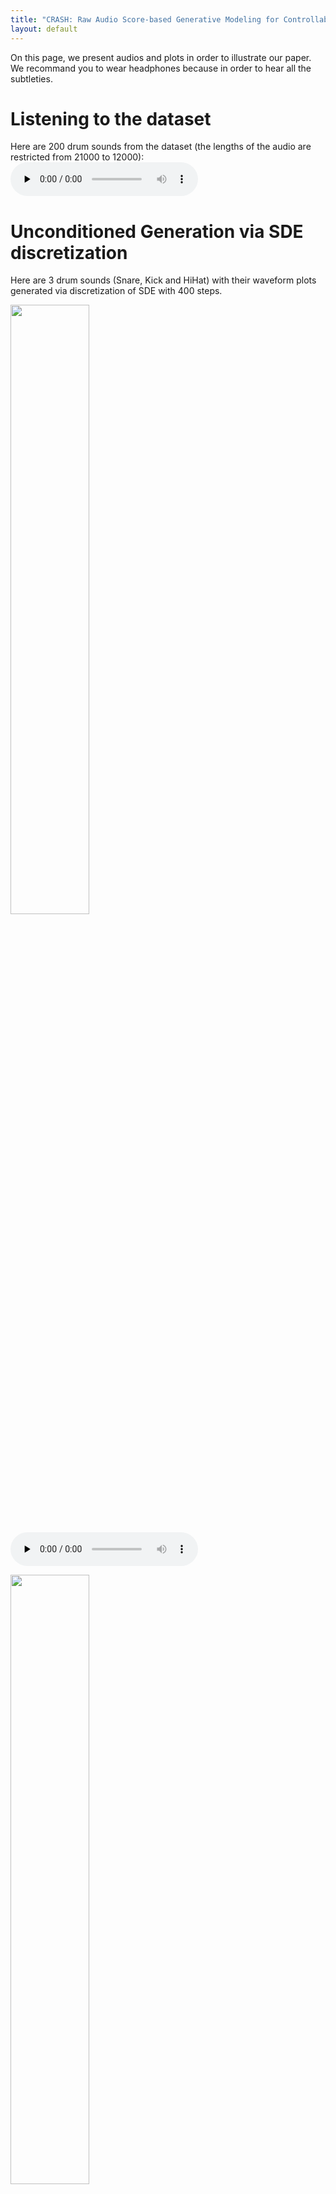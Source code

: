 ```yaml
---
title: "CRASH: Raw Audio Score-based Generative Modeling for Controllable High-resolution Drum Sound Synthesis"
layout: default
---
```


On this page, we present audios and plots in order to illustrate our paper. We recommand you to wear headphones because in order to hear all the subtleties.
# Listening to the dataset
Here are 200 drum sounds from the dataset (the lengths of the audio are restricted from 21000 to 12000):
<audio controls preload="none" src="{{ site.baseurl }}/assets/audio/200_drums_train_set.wav" type="audio/wav"> </audio>

# Unconditioned Generation via SDE discretization

Here are 3 drum sounds (Snare, Kick and HiHat) with their waveform plots generated via discretization of SDE with 400 steps.

<img src="{{ site.baseurl }}/assets/images/snare_1.png"
                    alt="" width="50%" height="50%"> 

<audio controls preload="none" src="{{ site.baseurl }}/assets/audio/snare_1.wav" type="audio/wav"> </audio>

<img src="{{ site.baseurl }}/assets/images/kick_2.png"
                    alt="" width="50%" height="50%"> 

<audio controls preload="none" src="{{ site.baseurl }}/assets/audio/kick_2.wav" type="audio/wav"> </audio>

<img src="{{ site.baseurl }}/assets/images/hat_1.png"
                    alt="" width="50%" height="50%"> 

<audio controls preload="none" src="{{ site.baseurl }}/assets/audio/hat_1.wav" type="audio/wav"> </audio>



Here are 200 drum sounds generated by via ODE (sub-VP-1_1 schedule): 

<audio controls preload="none" src="{{ site.baseurl }}/assets/audio/200_generated_drums.wav" type="audio/wav"> </audio>

We remark that the generated samples are less diverse than in the original dataset. This is not dramatic
because the most interesting applications are in the domain of interactive sound design.
# Interpolations in the latent space x(T) via ODE discretization

Here is a schema to explain the interpolation process:

<img src="{{ site.baseurl }}/assets/images/interpolation_schema.png"
                    alt="" width="50%" height="50%"> 

We provide the associated sounds:

The HiHat (x1): <audio controls preload="none" src="{{ site.baseurl }}/assets/audio/interpolations/interpolation_1_hat.wav" type="audio/wav"></audio>, The snare (x2): <audio controls preload="none" src="{{ site.baseurl }}/assets/audio/interpolations/interpolation_1_snare.wav" type="audio/wav"></audio>

The associated noises (be careful if you are wearing headphones, it might be loud!): <audio controls preload="none" src="{{ site.baseurl }}/assets/audio/interpolations/interpolation_1_noise_hat.wav" type="audio/wav"></audio>, <audio controls preload="none" src="{{ site.baseurl }}/assets/audio/interpolations/interpolation_1_noise_snare.wav" type="audio/wav"></audio>

The interpolations (the first and the last one are the reconstruction of the 2 original sounds): <audio controls preload="none" src="{{ site.baseurl }}/assets/audio/interpolations/interpolation_1_0.wav" type="audio/wav"></audio><audio controls preload="none" src="{{ site.baseurl }}/assets/audio/interpolations/interpolation_1_1.wav" type="audio/wav"></audio><audio controls preload="none" src="{{ site.baseurl }}/assets/audio/interpolations/interpolation_1_2.wav" type="audio/wav"></audio><audio controls preload="none" src="{{ site.baseurl }}/assets/audio/interpolations/interpolation_1_3.wav" type="audio/wav"></audio><audio controls preload="none" src="{{ site.baseurl }}/assets/audio/interpolations/interpolation_1_4.wav" type="audio/wav"></audio><audio controls preload="none" src="{{ site.baseurl }}/assets/audio/interpolations/interpolation_1_5.wav" type="audio/wav"></audio><audio controls preload="none" src="{{ site.baseurl }}/assets/audio/interpolations/interpolation_1_6.wav" type="audio/wav"></audio><audio controls preload="none" src="{{ site.baseurl }}/assets/audio/interpolations/interpolation_1_7.wav" type="audio/wav"></audio><audio controls preload="none" src="{{ site.baseurl }}/assets/audio/interpolations/interpolation_1_8.wav" type="audio/wav"></audio><audio controls preload="none" src="{{ site.baseurl }}/assets/audio/interpolations/interpolation_1_9.wav" type="audio/wav"></audio><audio controls preload="none" src="{{ site.baseurl }}/assets/audio/interpolations/interpolation_1_10.wav" type="audio/wav"></audio>

Click here if you want to hear the 11 sounds in a row: <audio controls preload="none" src="{{ site.baseurl }}/assets/audio/interpolations/interpolation_1.wav" type="audio/wav"></audio>
## Second Interpolation
This is an interpolation between two kicks, you can see that the interpolation attenuates at different levels the "saturated vibration" of the second kick. Once again, we let you appreciate the quality of the reconstruction of the first and last sound.

Kick 1: <audio controls preload="none" src="{{ site.baseurl }}/assets/audio/interpolations/interpolation_2_kick_1.wav" type="audio/wav"></audio>, Kick 2: <audio controls preload="none" src="{{ site.baseurl }}/assets/audio/interpolations/interpolation_2_kick_2.wav" type="audio/wav"></audio>

Interpolations: <audio controls preload="none" src="{{ site.baseurl }}/assets/audio/interpolations/interpolation_2_0.wav" type="audio/wav"></audio><audio controls preload="none" src="{{ site.baseurl }}/assets/audio/interpolations/interpolation_2_1.wav" type="audio/wav"></audio><audio controls preload="none" src="{{ site.baseurl }}/assets/audio/interpolations/interpolation_2_2.wav" type="audio/wav"></audio><audio controls preload="none" src="{{ site.baseurl }}/assets/audio/interpolations/interpolation_2_3.wav" type="audio/wav"></audio><audio controls preload="none" src="{{ site.baseurl }}/assets/audio/interpolations/interpolation_2_4.wav" type="audio/wav"></audio><audio controls preload="none" src="{{ site.baseurl }}/assets/audio/interpolations/interpolation_2_5.wav" type="audio/wav"></audio><audio controls preload="none" src="{{ site.baseurl }}/assets/audio/interpolations/interpolation_2_6.wav" type="audio/wav"></audio><audio controls preload="none" src="{{ site.baseurl }}/assets/audio/interpolations/interpolation_2_7.wav" type="audio/wav"></audio><audio controls preload="none" src="{{ site.baseurl }}/assets/audio/interpolations/interpolation_2_8.wav" type="audio/wav"></audio><audio controls preload="none" src="{{ site.baseurl }}/assets/audio/interpolations/interpolation_2_9.wav" type="audio/wav"></audio><audio controls preload="none" src="{{ site.baseurl }}/assets/audio/interpolations/interpolation_2_10.wav" type="audio/wav"></audio>

Click here if you want to hear the 11 sounds in a row: <audio controls preload="none" src="{{ site.baseurl }}/assets/audio/interpolations/interpolation_2.wav" type="audio/wav"></audio>

<img src="{{ site.baseurl }}/assets/images/interpolation_2.png"
                    alt="" width="100%" height="100%"> 

# Inpainting

Imagine that you don't like a part of a drum sound, you can regenerate the desired part by fixing the part you like (readjusted with the accurate noise level at each step) during inference time. All the presented examples are from the test set. For each example, the first sound is the original sound and the following are inpainted versions.
## Kick Inpainting 1

<img src="{{ site.baseurl }}/assets/images/inpainting/kick_inpainting_orig.png"
                    alt="" width="40%" height="40%">  <audio controls preload="none" src="{{ site.baseurl }}/assets/audio/inpainting/kick_inpainting_orig.wav" type="audio/wav"></audio>

<img src="{{ site.baseurl }}/assets/images/inpainting/kick_inpainting_0.png"
                    alt="" width="100%" height="100%"> <audio controls preload="none" src="{{ site.baseurl }}/assets/audio/inpainting/kick_inpainting_0.wav" type="audio/wav"></audio><audio controls preload="none" src="{{ site.baseurl }}/assets/audio/inpainting/kick_inpainting_1.wav" type="audio/wav"></audio><audio controls preload="none" src="{{ site.baseurl }}/assets/audio/inpainting/kick_inpainting_2.wav" type="audio/wav"></audio>

<img src="{{ site.baseurl }}/assets/images/inpainting/kick_inpainting.png"
                    alt="" width="100%" height="100%"> <audio controls preload="none" src="{{ site.baseurl }}/assets/audio/inpainting/kick_inpainting_3.wav" type="audio/wav"></audio><audio controls preload="none" src="{{ site.baseurl }}/assets/audio/inpainting/kick_inpainting_4.wav" type="audio/wav"></audio><audio controls preload="none" src="{{ site.baseurl }}/assets/audio/inpainting/kick_inpainting_5.wav" type="audio/wav"></audio>

## Kick Inpainting 2

<img src="{{ site.baseurl }}/assets/images/inpainting/kick_2_inpainting_orig.png"
                    alt="" width="40%" height="40%"> <audio controls preload="none" src="{{ site.baseurl }}/assets/audio/inpainting/kick_2_inpainting_orig.wav" type="audio/wav"></audio>

<img src="{{ site.baseurl }}/assets/images/inpainting/kick_2_inpainting.png"
                    alt="" width="100%" height="100%"> <audio controls preload="none" src="{{ site.baseurl }}/assets/audio/inpainting/kick_2_inpainting_0.wav" type="audio/wav"></audio><audio controls preload="none" src="{{ site.baseurl }}/assets/audio/inpainting/kick_2_inpainting_1.wav" type="audio/wav"></audio><audio controls preload="none" src="{{ site.baseurl }}/assets/audio/inpainting/kick_2_inpainting_2.wav" type="audio/wav"></audio>

## Kick Inpainting 3

<img src="{{ site.baseurl }}/assets/images/inpainting/kick_3_inpainting_orig.png"
                    alt="" width="40%" height="40%"> <audio controls preload="none" src="{{ site.baseurl }}/assets/audio/inpainting/kick_3_inpainting_orig.wav" type="audio/wav"></audio>

<img src="{{ site.baseurl }}/assets/images/inpainting/kick_3_inpainting.png"
                    alt="" width="100%" height="100%"> <audio controls preload="none" src="{{ site.baseurl }}/assets/audio/inpainting/kick_3_inpainting_0.wav" type="audio/wav"></audio><audio controls preload="none" src="{{ site.baseurl }}/assets/audio/inpainting/kick_3_inpainting_1.wav" type="audio/wav"></audio><audio controls preload="none" src="{{ site.baseurl }}/assets/audio/inpainting/kick_3_inpainting_2.wav" type="audio/wav"></audio>

## Kick Inpainting 4

Note that if the original waveform is thick, the generated part is also thick.

<img src="{{ site.baseurl }}/assets/images/inpainting/kick_4_inpainting_orig.png"
                    alt="" width="40%" height="40%"> <audio controls preload="none" src="{{ site.baseurl }}/assets/audio/inpainting/kick_4_inpainting_orig.wav" type="audio/wav"></audio>

<img src="{{ site.baseurl }}/assets/images/inpainting/kick_4_inpainting.png"
                    alt="" width="100%" height="100%"> <audio controls preload="none" src="{{ site.baseurl }}/assets/audio/inpainting/kick_4_inpainting_0.wav" type="audio/wav"></audio><audio controls preload="none" src="{{ site.baseurl }}/assets/audio/inpainting/kick_4_inpainting_1.wav" type="audio/wav"></audio><audio controls preload="none" src="{{ site.baseurl }}/assets/audio/inpainting/kick_4_inpainting_2.wav" type="audio/wav"></audio>

## Kick Inpainting 5

<img src="{{ site.baseurl }}/assets/images/inpainting/kick_5_inpainting_orig.png"
                    alt="" width="40%" height="40%"> <audio controls preload="none" src="{{ site.baseurl }}/assets/audio/inpainting/kick_5_inpainting_orig.wav" type="audio/wav"></audio>

<img src="{{ site.baseurl }}/assets/images/inpainting/kick_5_inpainting.png"
                    alt="" width="100%" height="100%"> <audio controls preload="none" src="{{ site.baseurl }}/assets/audio/inpainting/kick_5_inpainting_0.wav" type="audio/wav"></audio><audio controls preload="none" src="{{ site.baseurl }}/assets/audio/inpainting/kick_5_inpainting_1.wav" type="audio/wav"></audio><audio controls preload="none" src="{{ site.baseurl }}/assets/audio/inpainting/kick_5_inpainting_2.wav" type="audio/wav"></audio>

## Snare Inpainting 1

<img src="{{ site.baseurl }}/assets/images/inpainting/snare_2_inpainting_orig.png"
                    alt="" width="40%" height="40%"> <audio controls preload="none" src="{{ site.baseurl }}/assets/audio/inpainting/snare_2_inpainting_orig.wav" type="audio/wav"></audio>

<img src="{{ site.baseurl }}/assets/images/inpainting/snare_2_inpainting.png"
                    alt="" width="100%" height="100%"> <audio controls preload="none" src="{{ site.baseurl }}/assets/audio/inpainting/snare_2_inpainting_0.wav" type="audio/wav"></audio><audio controls preload="none" src="{{ site.baseurl }}/assets/audio/inpainting/snare_2_inpainting_1.wav" type="audio/wav"></audio><audio controls preload="none" src="{{ site.baseurl }}/assets/audio/inpainting/snare_2_inpainting_2.wav" type="audio/wav"></audio>

## Snare Inpainting 2

<img src="{{ site.baseurl }}/assets/images/inpainting/snare_3_inpainting_orig.png"
                    alt="" width="40%" height="40%"> <audio controls preload="none" src="{{ site.baseurl }}/assets/audio/inpainting/snare_3_inpainting_orig.wav" type="audio/wav"></audio>

<img src="{{ site.baseurl }}/assets/images/inpainting/snare_3_inpainting.png"
                    alt="" width="100%" height="100%"> <audio controls preload="none" src="{{ site.baseurl }}/assets/audio/inpainting/snare_3_inpainting_0.wav" type="audio/wav"></audio><audio controls preload="none" src="{{ site.baseurl }}/assets/audio/inpainting/snare_3_inpainting_1.wav" type="audio/wav"></audio><audio controls preload="none" src="{{ site.baseurl }}/assets/audio/inpainting/snare_3_inpainting_2.wav" type="audio/wav"></audio>

## Snare Inpainting 3

<img src="{{ site.baseurl }}/assets/images/inpainting/clap_2_inpainting_orig.png"
                    alt="" width="40%" height="40%"> <audio controls preload="none" src="{{ site.baseurl }}/assets/audio/inpainting/clap_2_inpainting_orig.wav" type="audio/wav"></audio>

<img src="{{ site.baseurl }}/assets/images/inpainting/clap_2_inpainting.png"
                    alt="" width="100%" height="100%"> <audio controls preload="none" src="{{ site.baseurl }}/assets/audio/inpainting/clap_2_inpainting_0.wav" type="audio/wav"></audio><audio controls preload="none" src="{{ site.baseurl }}/assets/audio/inpainting/clap_2_inpainting_1.wav" type="audio/wav"></audio><audio controls preload="none" src="{{ site.baseurl }}/assets/audio/inpainting/clap_2_inpainting_2.wav" type="audio/wav"></audio>

## Snare Inpainting 4

<img src="{{ site.baseurl }}/assets/images/inpainting/inpainting_resonnant_orig.png"
                    alt="" width="40%" height="40%"> <audio controls preload="none" src="{{ site.baseurl }}/assets/audio/inpainting/inpainting_resonnant_orig.wav" type="audio/wav"></audio>

<img src="{{ site.baseurl }}/assets/images/inpainting/inpainting_resonnant.png"
                    alt="" width="100%" height="100%"> <audio controls preload="none" src="{{ site.baseurl }}/assets/audio/inpainting/inpainting_resonnant_0.wav" type="audio/wav"></audio><audio controls preload="none" src="{{ site.baseurl }}/assets/audio/inpainting/inpainting_resonnant_1.wav" type="audio/wav"></audio><audio controls preload="none" src="{{ site.baseurl }}/assets/audio/inpainting/inpainting_resonnant_2.wav" type="audio/wav"></audio>

# Obtaining Variations of a Sound by Noising it and Denoising it via SDE

Let's take a sound x(0) of the test set. We can noise it at a t level (associated to a value of σ): \\[ \mathbb{x}(t) = m(t) \mathbb{x}(0) + \sigma(t) \epsilon \\]
where Ɛ is an isotropic Gaussian 

Then, we perform SDE denoising from t to 0 and we obtain variations of the sound.

The more σ is big, the more the variations are diverse. 

## Cymbal Variations

The original: 

<img src="{{ site.baseurl }}/assets/images/variations/cymbal_variations_orig.png"
                    alt="" width="40%" height="40%"> <audio controls preload="none" src="{{ site.baseurl }}/assets/audio/variations/cymbal_variations_orig.wav" type="audio/wav"></audio>

For σ=0.1 and a VP schedule.

<img src="{{ site.baseurl }}/assets/images/variations/cymbal_variations_multiple.png"
                    alt="" width="100%" height="100%"> <audio controls preload="none" src="{{ site.baseurl }}/assets/audio/variations/cymbal_variations_0.wav" type="audio/wav"></audio><audio controls preload="none" src="{{ site.baseurl }}/assets/audio/variations/cymbal_variations_1.wav" type="audio/wav"></audio><audio controls preload="none" src="{{ site.baseurl }}/assets/audio/variations/cymbal_variations_2.wav" type="audio/wav"></audio><audio controls preload="none" src="{{ site.baseurl }}/assets/audio/variations/cymbal_variations_3.wav" type="audio/wav"></audio><audio controls preload="none" src="{{ site.baseurl }}/assets/audio/variations/cymbal_variations_4.wav" type="audio/wav"></audio>

All in a row:<audio controls preload="none" src="{{ site.baseurl }}/assets/audio/variations/cymbal_variations_multiple.wav" type="audio/wav"></audio>

## Snare Variations

The original: 

<img src="{{ site.baseurl }}/assets/images/variations/snare_variations_orig.png"
                    alt="" width="40%" height="40%"> <audio controls preload="none" src="{{ site.baseurl }}/assets/audio/variations/snare_variations_orig.wav" type="audio/wav"></audio>

For σ=0.1 and a VP schedule.

<img src="{{ site.baseurl }}/assets/images/variations/snare_variations_0.1.png"
                    alt="" width="100%" height="100%"> <audio controls preload="none" src="{{ site.baseurl }}/assets/audio/variations/snare_variations_0.1_0.wav" type="audio/wav"></audio><audio controls preload="none" src="{{ site.baseurl }}/assets/audio/variations/snare_variations_0.1_1.wav" type="audio/wav"></audio><audio controls preload="none" src="{{ site.baseurl }}/assets/audio/variations/snare_variations_0.1_2.wav" type="audio/wav"></audio><audio controls preload="none" src="{{ site.baseurl }}/assets/audio/variations/snare_variations_0.1_3.wav" type="audio/wav"></audio><audio controls preload="none" src="{{ site.baseurl }}/assets/audio/variations/snare_variations_0.1_4.wav" type="audio/wav"></audio>

All in a row:<audio controls preload="none" src="{{ site.baseurl }}/assets/audio/variations/snare_variations_0.1.wav" type="audio/wav"></audio>

For σ=0.2 and a VP schedule.

<img src="{{ site.baseurl }}/assets/images/variations/snare_variations_0.2.png"
                    alt="" width="100%" height="100%"> <audio controls preload="none" src="{{ site.baseurl }}/assets/audio/variations/snare_variations_0.2_0.wav" type="audio/wav"></audio><audio controls preload="none" src="{{ site.baseurl }}/assets/audio/variations/snare_variations_0.2_1.wav" type="audio/wav"></audio><audio controls preload="none" src="{{ site.baseurl }}/assets/audio/variations/snare_variations_0.2_2.wav" type="audio/wav"></audio><audio controls preload="none" src="{{ site.baseurl }}/assets/audio/variations/snare_variations_0.2_3.wav" type="audio/wav"></audio><audio controls preload="none" src="{{ site.baseurl }}/assets/audio/variations/snare_variations_0.2_4.wav" type="audio/wav"></audio>

All in a row:<audio controls preload="none" src="{{ site.baseurl }}/assets/audio/variations/snare_variations_0.2.wav" type="audio/wav"></audio>

For σ=0.4 and a VP schedule.

<img src="{{ site.baseurl }}/assets/images/variations/snare_variations_0.4.png"
                    alt="" width="100%" height="100%"> <audio controls preload="none" src="{{ site.baseurl }}/assets/audio/variations/snare_variations_0.4_0.wav" type="audio/wav"></audio><audio controls preload="none" src="{{ site.baseurl }}/assets/audio/variations/snare_variations_0.4_1.wav" type="audio/wav"></audio><audio controls preload="none" src="{{ site.baseurl }}/assets/audio/variations/snare_variations_0.4_2.wav" type="audio/wav"></audio><audio controls preload="none" src="{{ site.baseurl }}/assets/audio/variations/snare_variations_0.4_3.wav" type="audio/wav"></audio><audio controls preload="none" src="{{ site.baseurl }}/assets/audio/variations/snare_variations_0.4_4.wav" type="audio/wav"></audio>

All in a row:<audio controls preload="none" src="{{ site.baseurl }}/assets/audio/variations/snare_variations_0.4.wav" type="audio/wav"></audio>

For σ=0.7 and a VP schedule.

<img src="{{ site.baseurl }}/assets/images/variations/snare_variations_0.4.png"
                    alt="" width="100%" height="100%"> <audio controls preload="none" src="{{ site.baseurl }}/assets/audio/variations/snare_variations_0.7_0.wav" type="audio/wav"></audio><audio controls preload="none" src="{{ site.baseurl }}/assets/audio/variations/snare_variations_0.7_1.wav" type="audio/wav"></audio><audio controls preload="none" src="{{ site.baseurl }}/assets/audio/variations/snare_variations_0.7_2.wav" type="audio/wav"></audio><audio controls preload="none" src="{{ site.baseurl }}/assets/audio/variations/snare_variations_0.7_3.wav" type="audio/wav"></audio><audio controls preload="none" src="{{ site.baseurl }}/assets/audio/variations/snare_variations_0.7_4.wav" type="audio/wav"></audio>

All in a row:<audio controls preload="none" src="{{ site.baseurl }}/assets/audio/variations/snare_variations_0.7.wav" type="audio/wav"></audio>


# Class-Conditioning and Class-Mixing with a Classifier via ODE

We separately trained a noise-conditioned classifier to recognize the class of a sound at different noise levels σ. Then we can generate sounds from only one class and even mix them !

For instance, this is a cymbal from the test set:

<img src="{{ site.baseurl }}/assets/images/class/class_hat_orig.png"
                    alt="" width="40%" height="40%"><audio controls preload="none" src="{{ site.baseurl }}/assets/audio/class/class_hat_orig.wav" type="audio/wav">

When we use the forward ODE to obtain its latent representation and do the backward ODE with a kick-class constraint, we obtain a "kicky" version of it:

<img src="{{ site.baseurl }}/assets/images/class/class_hat_kick_converted.png"
                    alt="" width="40%" height="40%"><audio controls preload="none" src="{{ site.baseurl }}/assets/audio/class/class_hat_kick_converted.wav" type="audio/wav">

Now, here are the kick, snare and cymbal versions when running backward the constrained ODE starting from a random noise:

<img src="{{ site.baseurl }}/assets/images/class/kick_snare_hat_classifier.png"
                    alt="" width="100%" height="100%"><audio controls preload="none" src="{{ site.baseurl }}/assets/audio/class/kick_snare_hat_classifier.wav" type="audio/wav">

Here are the results of the class-mixing, with different weightings:

\\[ \lambda_\text{kick}=0, \lambda_\text{snare}=1, \lambda_\text{cymbal}=0 \\]
\\[ \lambda_\text{kick}=0.2, \lambda_\text{snare}=0.8, \lambda_\text{cymbal}=0 \\]
\\[ ... \\]
\\[ \lambda_\text{kick}=1, \lambda_\text{snare}=0, \lambda_\text{cymbal}=0 \\]
<img src="{{ site.baseurl }}/assets/images/class/class_mixing_5_steps.png"
                    alt="" width="100%" height="100%"><audio controls preload="none" src="{{ site.baseurl }}/assets/audio/class/class_mixing_5_steps.wav" type="audio/wav">


Now, we can operate a more subtle weighting in order to "snarify" a bit the kick:


\\[ \lambda_\text{kick}=0.95, \lambda_\text{snare}=0.05, \lambda_\text{cymbal}=0 \\]

<img src="{{ site.baseurl }}/assets/images/class/95_kick_5_snare.png"
                    alt="" width="40%" height="40%"><audio controls preload="none" src="{{ site.baseurl }}/assets/audio/class/95_kick_5_snare.wav" type="audio/wav">



\\[ \lambda_\text{kick}=0.9, \lambda_\text{snare}=0.1, \lambda_\text{cymbal}=0 \\]

<img src="{{ site.baseurl }}/assets/images/class/90_kick_10_snare.png"
                    alt="" width="40%" height="40%"><audio controls preload="none" src="{{ site.baseurl }}/assets/audio/class/90_kick_10_snare.wav" type="audio/wav">



\\[ \lambda_\text{kick}=0.85, \lambda_\text{snare}=0.15, \lambda_\text{cymbal}=0 \\]

<img src="{{ site.baseurl }}/assets/images/class/85_kick_15_snare.png"
                    alt="" width="40%" height="40%"><audio controls preload="none" src="{{ site.baseurl }}/assets/audio/class/85_kick_15_snare.wav" type="audio/wav">

# Obtaining Variations of a sound by Noising it and applying Class-Mixing Denoising via SDE

Like in the paragraph "Obtaining Variations of a Sound by Noising it and Denoising it via SDE", we add noise to our sound: \\[ \mathbb{x}(t) = m(t) \mathbb{x}(0) + \sigma(t) \epsilon \\]

Then, we denoise it with the class conditional SDE in order to orient the variations of the sound to a particular class or mix of classes:

## Cymbal

Original: 

<img src="{{ site.baseurl }}/assets/images/class/class_predictor_cymbal_orig.png"
                    alt="" width="40%" height="40%"> <audio controls preload="none" src="{{ site.baseurl }}/assets/audio/class/class_predictor_cymbal_orig.wav" type="audio/wav"></audio>

Variations with σ=0.5 in the snare class:

<img src="{{ site.baseurl }}/assets/images/class/class_predictor_cymbal_100_snare_0.5_multiple.png"
                    alt="" width="100%" height="100%"> <audio controls preload="none" src="{{ site.baseurl }}/assets/audio/class/class_predictor_cymbal_100_snare_0.5_multiple_0.wav" type="audio/wav"></audio><audio controls preload="none" src="{{ site.baseurl }}/assets/audio/class/class_predictor_cymbal_100_snare_0.5_multiple_1.wav" type="audio/wav"></audio><audio controls preload="none" src="{{ site.baseurl }}/assets/audio/class/class_predictor_cymbal_100_snare_0.5_multiple_2.wav" type="audio/wav"></audio><audio controls preload="none" src="{{ site.baseurl }}/assets/audio/class/class_predictor_cymbal_100_snare_0.5_multiple_3.wav" type="audio/wav"></audio><audio controls preload="none" src="{{ site.baseurl }}/assets/audio/class/class_predictor_cymbal_100_snare_0.5_multiple_4.wav" type="audio/wav"></audio>

All in a row: <audio controls preload="none" src="{{ site.baseurl }}/assets/audio/class/class_predictor_cymbal_100_snare_0.5_multiple.wav" type="audio/wav"></audio>

Another variation

<img src="{{ site.baseurl }}/assets/images/class/class_predictor_cymbal_100_snare_0.5.png"
                    alt="" width="40%" height="40%"> <audio controls preload="none" src="{{ site.baseurl }}/assets/audio/class/class_predictor_cymbal_100_snare_0.5.wav" type="audio/wav"></audio>

Another with σ=0.6 in the snare class:

<img src="{{ site.baseurl }}/assets/images/class/class_predictor_cymbal_100_snare_0.6.png"
                    alt="" width="40%" height="40%"> <audio controls preload="none" src="{{ site.baseurl }}/assets/audio/class/class_predictor_cymbal_100_snare_0.6.wav" type="audio/wav"></audio>

## From HiHat to Kick

Original: 

<img src="{{ site.baseurl }}/assets/images/class/class_predictor_hat_100_snare_0.6_orig.png"
                    alt="" width="40%" height="40%"> <audio controls preload="none" src="{{ site.baseurl }}/assets/audio/class/class_predictor_hat_100_snare_0.6_orig.wav" type="audio/wav"></audio>

One variation with σ=0.6 in the kick class:

<img src="{{ site.baseurl }}/assets/images/class/class_predictor_hat_100_snare_0.6_0.png"
                    alt="" width="40%" height="40%"> <audio controls preload="none" src="{{ site.baseurl }}/assets/audio/class/class_predictor_hat_100_snare_0.6_0.wav" type="audio/wav"></audio>

It seems that the model keeps the length, the shape and the percussive aspect of the sound.

## From Kick to Snare

Original: 

<img src="{{ site.baseurl }}/assets/images/class/class_predictor_kick_100_snare_0.95_orig.png"
                    alt="" width="40%" height="40%"> <audio controls preload="none" src="{{ site.baseurl }}/assets/audio/class/class_predictor_kick_100_snare_0.95_orig.wav" type="audio/wav"></audio>

It is difficult to change the class of a kick because of its thin and low frequency waveform even with σ=0.95

When trying to change a kick to a snare, it makes the sound a bit higher

<img src="{{ site.baseurl }}/assets/images/class/class_predictor_kick_100_snare_0.95.png"
                    alt="" width="40%" height="40%"> <audio controls preload="none" src="{{ site.baseurl }}/assets/audio/class/class_predictor_kick_100_snare_0.95.wav" type="audio/wav"></audio>

## Mixing the classes from a Snare

The Snare is here noised at the level σ=0.8. Then we show the effect of differents weightings of the classes:

Original:

<img src="{{ site.baseurl }}/assets/images/class/class_predictor_snare_50_kick_50_snare_0.8_orig.png"
                    alt="" width="40%" height="40%"> <audio controls preload="none" src="{{ site.baseurl }}/assets/audio/class/class_predictor_snare_50_kick_50_snare_0.8_orig.wav" type="audio/wav"></audio>


\\[ \lambda_\text{kick}=0.0, \lambda_\text{snare}=0.05, \lambda_\text{cymbal}=0.95 \\]

<img src="{{ site.baseurl }}/assets/images/class/class_predictor_snare_5_hat_95_snare_0.8.png"
                    alt="" width="40%" height="40%"><audio controls preload="none" src="{{ site.baseurl }}/assets/audio/class/class_predictor_snare_5_hat_95_snare_0.8.wav" type="audio/wav">

\\[ \lambda_\text{kick}=0.8, \lambda_\text{snare}=0.2, \lambda_\text{cymbal}=0 \\]

<img src="{{ site.baseurl }}/assets/images/class/class_predictor_snare_20_kick_80_snare_0.8.png"
                    alt="" width="40%" height="40%"><audio controls preload="none" src="{{ site.baseurl }}/assets/audio/class/class_predictor_snare_20_kick_80_snare_0.8.wav" type="audio/wav">

\\[ \lambda_\text{kick}=0.5, \lambda_\text{snare}=0.5, \lambda_\text{cymbal}=0 \\]

<img src="{{ site.baseurl }}/assets/images/class/class_predictor_snare_50_kick_50_snare_0.8.png"
                    alt="" width="40%" height="40%"><audio controls preload="none" src="{{ site.baseurl }}/assets/audio/class/class_predictor_snare_50_kick_50_snare_0.8.wav" type="audio/wav">


<img src="{{ site.baseurl }}/assets/images/class/class_predictor_snare_50_kick_50_snare_0.8_2.png"
                    alt="" width="40%" height="40%"><audio controls preload="none" src="{{ site.baseurl }}/assets/audio/class/class_predictor_snare_50_kick_50_snare_0.8_2.wav" type="audio/wav">



